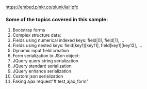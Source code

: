﻿https://embed.plnkr.co/plunk/laHpfo
### Some of the topics covered in this sample:
1. Bootstrap forms
2. Complex structure data:
  3. Fields using numerical indexed keys: field[0], field[1], ...
  4. Fields using nested keys: field[key1][key11], field[key1][key12], ...
5. Dynamic input field creation
6. Form serialization to JSon object:
  7. JQuery query string serialization
  8. JQuery standard serialization
  9. JQuery enhance serialization
  10. Custom json serialization
11. Faking ajax request"# test_ajax_form" 
